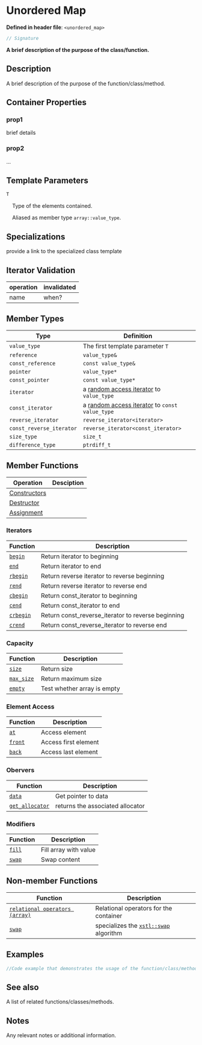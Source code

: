# Unordered Map

**Defined in header file**: `<unordered_map>`

```cpp
// Signature
```

**A brief description of the purpose of the class/function.**

## Description

A brief description of the purpose of the function/class/method.

## Container Properties

### prop1

brief details

### prop2

...

## Template Parameters

```cpp
T
```

&nbsp;&nbsp;&nbsp;&nbsp;Type of the elements contained.

&nbsp;&nbsp;&nbsp;&nbsp;Aliased as member type `array::value_type`.

## Specializations

provide a link to the specialized class template

## Iterator Validation

| operation | invalidated |
| --------- | ----------- |
| name      | when?       |

## Member Types

| Type        |  Definition |
| ----------- | ----------- |
| `value_type`| The first template parameter `T`
| `reference`   | `value_type&`
| `const_reference`   | `const value_type&`
| `pointer`   | `value_type*`
| `const_pointer`   | `const value_type*`
| `iterator`   | a [random access iterator]() to `value_type`
| `const_iterator`   | a [random access iterator]() to `const value_type`
| `reverse_iterator`   | `reverse_iterator<iterator>`
| `const_reverse_iterator`   | `reverse_iterator<const_iterator>`
| `size_type`   | `size_t`
| `difference_type`   | `ptrdiff_t`

## Member Functions ##

| Operation | Desciption |
| --------- | ---------- |
| [Constructors]() | 
| [Destructor]() |
| [Assignment]() |

### Iterators ###

| Function   | Description |
| ----------- | ----------  |
| [`begin`]() | Return iterator to beginning
| [`end`]() | Return iterator to end
| [`rbegin`]() | Return reverse iterator to reverse beginning
| [`rend`]() | Return reverse iterator to reverse end
| [`cbegin`]() | Return const_iterator to beginning
| [`cend`]() | Return const_iterator to end
| [`crbegin`]() | Return const_reverse_iterator to reverse beginning
| [`crend`]() | Return const_reverse_iterator to reverse end

### Capacity ###

| Function   | Description |
| ----------- | ----------  |
| [`size`]()| Return size
| [`max_size`]()| Return maximum size
| [`empty`]()| Test whether array is empty

### Element Access ###

| Function   | Description |
| ----------- | ----------  |
| [`at`]() | Access element
| [`front`]() | Access first element
| [`back`]() | Access last element

### Obervers ###

| Function   | Description |
| ----------- | ----------  |
| [`data`]() | Get pointer to data
| [`get_allocator`]() | returns the associated allocator


### Modifiers ###

| Function   | Description |
| ----------- | ----------  |
| [`fill`]() | Fill array with value
| [`swap`]() | Swap content

## Non-member Functions ##

| Function   | Description |
| ----------- | ----------  |
| [`relational operators (array)`]() | Relational operators for the container
| [`swap`]() | specializes the [`xstl::swap`]() algorithm

## Examples

```cpp
//Code example that demonstrates the usage of the function/class/method.
```

## See also

A list of related functions/classes/methods.

## Notes

Any relevant notes or additional information.